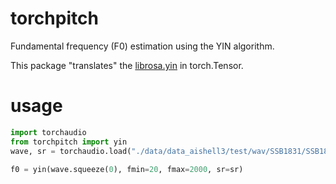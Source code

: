 # torchpitch
Fundamental frequency (F0) estimation using the YIN algorithm.

This package "translates" the [librosa.yin](https://github.com/librosa/librosa/blob/main/librosa/core/pitch.py) in torch.Tensor.

# usage

```python
import torchaudio
from torchpitch import yin
wave, sr = torchaudio.load("./data/data_aishell3/test/wav/SSB1831/SSB18310007.wav")

f0 = yin(wave.squeeze(0), fmin=20, fmax=2000, sr=sr)
```
